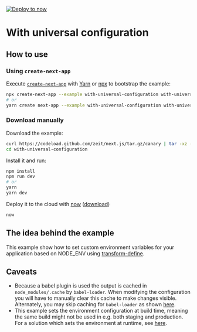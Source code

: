 [![Deploy to now](https://deploy.now.sh/static/button.svg)](https://deploy.now.sh/?repo=https://github.com/zeit/next.js/tree/master/examples/with-universal-configuration)

# With universal configuration

## How to use

### Using `create-next-app`

Execute [`create-next-app`](https://github.com/segmentio/create-next-app) with [Yarn](https://yarnpkg.com/lang/en/docs/cli/create/) or [npx](https://github.com/zkat/npx#readme) to bootstrap the example:

```bash
npx create-next-app --example with-universal-configuration with-universal-configuration-app
# or
yarn create next-app --example with-universal-configuration with-universal-configuration-app
```

### Download manually

Download the example:

```bash
curl https://codeload.github.com/zeit/next.js/tar.gz/canary | tar -xz --strip=2 next.js-canary/examples/with-universal-configuration
cd with-universal-configuration
```

Install it and run:

```bash
npm install
npm run dev
# or
yarn
yarn dev
```

Deploy it to the cloud with [now](https://zeit.co/now) ([download](https://zeit.co/download))

```bash
now
```

## The idea behind the example

This example show how to set custom environment variables for your application based on NODE_ENV using [transform-define](https://github.com/FormidableLabs/babel-plugin-transform-define).

## Caveats

- Because a babel plugin is used the output is cached in `node_modules/.cache` by `babel-loader`. When modifying the configuration you will have to manually clear this cache to make changes visible. Alternately, you may skip caching for `babel-loader` as shown [here](https://github.com/zeit/next.js/issues/1103#issuecomment-279529809).
- This example sets the environment configuration at build time, meaning the same build might not be used in e.g. both staging and production. For a solution which sets the environment at runtime, see [here](https://github.com/zeit/next.js/issues/1488#issuecomment-289108931). 
